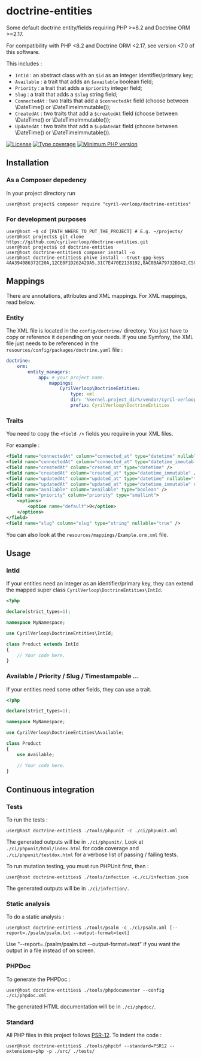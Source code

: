# doctrine-entities

Some default doctrine entity/fields requiring PHP >=8.2 and Doctrine ORM >=2.17.

For compatibility with PHP <8.2 and Doctrine ORM <2.17, see version <7.0 of this software.

This includes :

- `IntId` : an abstract class with an `$id` as an integer identifier/primary key;
- `Available` : a trait that adds an `$available` boolean field;
- `Priority` : a trait that adds a `$priority` integer field;
- `Slug` : a trait that adds a `$slug` string field;
- `ConnectedAt` : two traits that add a `$connectedAt` field (choose between \DateTime() or \DateTimeImmutable());
- `CreatedAt` : two traits that add a `$createdAt` field (choose between \DateTime() or \DateTimeImmutable());
- `UpdatedAt` : two traits that add a `$updatedAt` field (choose between \DateTime() or \DateTimeImmutable()).

[![License](https://img.shields.io/github/license/cyrilverloop/doctrine-entities)](https://github.com/cyrilverloop/doctrine-entities/blob/trunk/LICENSE)
[![Type coverage](https://shepherd.dev/github/cyrilverloop/doctrine-entities/coverage.svg)](https://shepherd.dev/github/cyrilverloop/doctrine-entities)
[![Minimum PHP version](https://img.shields.io/badge/php-%3E%3D8.1-%23777BB4?logo=php&style=flat)](https://www.php.net/)


## Installation

### As a Composer depedency

In your project directory run

```shellsession
user@host project$ composer require "cyril-verloop/doctrine-entities"
```

### For development purposes

```shellsession
user@host ~$ cd [PATH_WHERE_TO_PUT_THE_PROJECT] # E.g. ~/projects/
user@host projects$ git clone https://github.com/cyrilverloop/doctrine-entities.git
user@host projects$ cd doctrine-entities
user@host doctrine-entities$ composer install -o
user@host doctrine-entities$ phive install --trust-gpg-keys 4AA394086372C20A,12CE0F1D262429A5,31C7E470E2138192,8AC0BAA79732DD42,C5095986493B4AA0
```


## Mappings

There are annotations, attributes and XML mappings. For XML mappings, read below.

### Entity

The XML file is located in the `config/doctrine/` directory.
You just have to copy or reference it depending on your needs.
If you use Symfony, the XML file just needs to be referenced in the `resources/config/packages/doctrine.yaml` file :

```yaml
doctrine:
    orm:
        entity_managers:
            app: # your project name.
                mappings:
                    CyrilVerloop\DoctrineEntities:
                        type: xml
                        dir: '%kernel.project_dir%/vendor/cyril-verloop/doctrine-entities/config/doctrine'
                        prefix: CyrilVerloop\DoctrineEntities
```

### Traits

You need to copy the `<field />` fields you require in your XML files.

For example :
```xml
<field name="connectedAt" column="connected_at" type="datetime" nullable="true" />
<field name="connectedAt" column="connected_at" type="datetime_immutable" nullable="true" />
<field name="createdAt" column="created_at" type="datetime" />
<field name="createdAt" column="created_at" type="datetime_immutable" />
<field name="updatedAt" column="updated_at" type="datetime" nullable="true" />
<field name="updatedAt" column="updated_at" type="datetime_immutable" nullable="true" />
<field name="available" column="available" type="boolean" />
<field name="priority" column="priority" type="smallint">
    <options>
        <option name="default">0</option>
    </options>
</field>
<field name="slug" column="slug" type="string" nullable="true" />
```

You can also look at the `resources/mappings/Example.orm.xml` file.

## Usage

### IntId

If your entities need an integer as an identifier/primary key,
they can extend the mapped super class `CyrilVerloop\DoctrineEntities\IntId`.

```php
<?php

declare(strict_types=1);

namespace MyNamespace;

use CyrilVerloop\DoctrineEntities\IntId;

class Product extends IntId
{
    // Your code here.
}
```

### Available / Priority / Slug / Timestampable ...

If your entities need some other fields, they can use a trait.

```php
<?php

declare(strict_types=1);

namespace MyNamespace;

use CyrilVerloop\DoctrineEntities\Available;

class Product
{
    use Available;

    // Your code here.
}
```


## Continuous integration

### Tests

To run the tests :
```shellsession
user@host doctrine-entities$ ./tools/phpunit -c ./ci/phpunit.xml
```
The generated outputs will be in `./ci/phpunit/`.
Look at `./ci/phpunit/html/index.html` for code coverage
and `./ci/phpunit/testdox.html` for a verbose list of passing / failing tests.

To run mutation testing, you must run PHPUnit first, then :
```shellsession
user@host doctrine-entities$ ./tools/infection -c./ci/infection.json
```
The generated outputs will be in `./ci/infection/`.

### Static analysis

To do a static analysis :
```shellsession
user@host doctrine-entities$ ./tools/psalm -c ./ci/psalm.xml [--report=./psalm/psalm.txt --output-format=text]
```
Use "--report=./psalm/psalm.txt --output-format=text"
if you want the output in a file instead of on screen.

### PHPDoc

To generate the PHPDoc :
```shellsession
user@host doctrine-entities$ ./tools/phpdocumentor --config ./ci/phpdoc.xml
```
The generated HTML documentation will be in `./ci/phpdoc/`.


### Standard

All PHP files in this project follows [PSR-12](https://www.php-fig.org/psr/psr-12/).
To indent the code :
```shellsession
user@host doctrine-entities$ ./tools/phpcbf --standard=PSR12 --extensions=php -p ./src/ ./tests/
```
